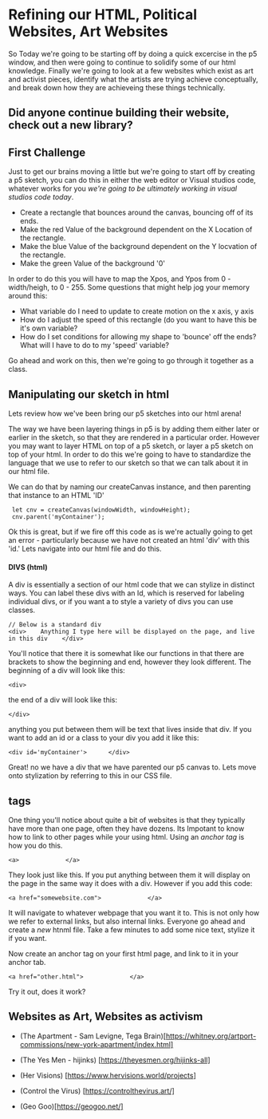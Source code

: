 # Refining our HTML, Political Websites, Art Websites
So Today we're going to be starting off by doing a quick excercise in the p5 window, and then were going to continue to solidify some of our html knowledge.
Finally we're going to look at a few websites which exist as art and activist pieces, identify what the artists are trying achieve conceptually, and break down how they are achieveing these things technically.

## Did anyone continue building their website, check out a new library?


## First Challenge
Just to get our brains moving a little but we're going to start off by creating a p5 sketch, you can do this in either the web editor or Visual studios code, whatever works for you *we're going to be ultimately working in visual studios code today*.

- Create a rectangle that bounces around the canvas, bouncing off of its ends. 
- Make the red Value of the background dependent on the X Location of the rectangle.
- Make the blue Value of the background dependent on the Y locvation of the rectangle.
- Make the green Value of the background '0'

In order to do this you will have to map the Xpos, and Ypos from 0 - width/heigh, to 0 - 255. 
Some questions that might help jog your memory around this:
- What variable do I need to update to create motion on the x axis, y axis
- How do I adjust the speed of this rectangle (do you want to have this be it's own variable?
- How do I set conditions for allowing my shape to 'bounce' off the ends? What will I have to do to my 'speed' variable?

Go ahead and work on this, then we're going to go through it together as a class.


## Manipulating our sketch in html

Lets review how we've been bring our p5 sketches into our html arena!

The way we have been layering things in p5 is by adding them either later or earlier in the sketch, so that they are rendered in a particular order. 
However you may want to layer HTML on top of a p5 sketch, or layer a p5 sketch on top of your html. In order to do this we're going to have to standardize the language that we use to refer to our sketch so that we can talk about it in our html file.

We can do that by naming our createCanvas instance, and then parenting that instance to an HTML 'ID'

```
 let cnv = createCanvas(windowWidth, windowHeight);
 cnv.parent('myContainer');
```

Ok this is great, but if we fire off this code as is we're actually going to get an error - particularly because we have not created an html 'div' with this 'id.' Lets navigate into our html file and do this.

#### DIVS (html)

A div is essentially a section of our html code that we can stylize in distinct ways. You can label these divs with an Id, which is reserved for labeling individual divs, or if you want a to style a variety of divs you can use classes. 

```
// Below is a standard div
<div>    Anything I type here will be displayed on the page, and live in this div    </div>

```

You'll notice that there it is somewhat like our functions in that there are brackets to show the beginning and end, however they look different. The beginning of a div will look like this:

```
<div>
```

the end of a div will look like this:

```
</div>
```

anything you put between them will be text that lives inside that div. If you want to add an id or a class to your div you add it like this:

```
<div id='myContainer'>      </div>
```
Great! no we have a div that we have parented our p5 canvas to. Lets move onto stylization by referring to this in our CSS file. 

## <a> tags
 One thing you'll notice about quite a bit of websites is that they typically have more than one page, often they have dozens. Its Impotant to know how to link to other pages while your using html. Using an *anchor tag* is how you do this.

 ```
<a>             </a>
 ```
 
 They look just like this. If you put anything between them it will display on the page in the same way it does with a div.
 However if you add this code:
 
  ```
<a href="somewebsite.com">             </a>
 ```
It will navigate to whatever webpage that you want it to. This is not only how we refer to external links, but also internal links. Everyone go ahead and create a *new* htnml file. Take a few minutes to add some nice text, stylize it if you want. 
 
Now create an anchor tag on your first html page, and link to it in your anchor tab.
 
 ```
<a href="other.html">             </a>
 ```
 Try it out, does it work?
 
## 


##  Websites as Art, Websites as activism

- (The Apartment - Sam Levigne, Tega Brain)[https://whitney.org/artport-commissions/new-york-apartment/index.html]
- (The Yes Men - hijinks) [https://theyesmen.org/hijinks-all]

- (Her Visions) [https://www.hervisions.world/projects]
- (Control the Virus) [https://controlthevirus.art/]
- (Geo Goo)[https://geogoo.net/]
